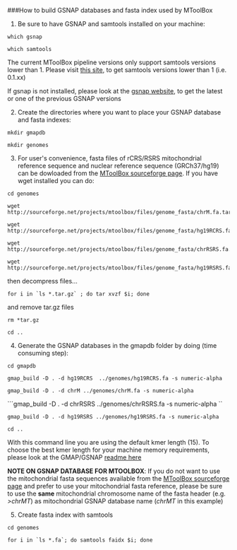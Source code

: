 ###How to build GSNAP databases and fasta index used by MToolBox

1) Be sure to have GSNAP and samtools installed on your machine:

```which gsnap```

```which samtools```

The current MToolBox pipeline versions only support samtools versions lower than 1. Please visit [this site](http://sourceforge.net/projects/samtools/files/samtools/), to get samtools versions lower than 1 (i.e. 0.1.xx) 

If gsnap is not installed, please look at the [gsnap website](http://research-pub.gene.com/gmap/), to get the latest or one of the previous GSNAP versions 

2) Create the directories where you want to place your GSNAP database and fasta indexes:

```mkdir gmapdb```

```mkdir genomes```

3) For user's convenience, fasta files of rCRS/RSRS mitochondrial reference sequence and nuclear reference sequence (GRCh37/hg19) can be dowloaded from the [MToolBox sourceforge page](https://sourceforge.net/projects/mtoolbox/). If you have wget installed you can do:

```
cd genomes

wget http://sourceforge.net/projects/mtoolbox/files/genome_fasta/chrM.fa.tar.gz

wget http://sourceforge.net/projects/mtoolbox/files/genome_fasta/hg19RCRS.fa.tar.gz

wget http://sourceforge.net/projects/mtoolbox/files/genome_fasta/chrRSRS.fa.tar.gz

wget http://sourceforge.net/projects/mtoolbox/files/genome_fasta/hg19RSRS.fa.tar.gz
```
then decompress files...

```for i in `ls *.tar.gz` ; do tar xvzf $i; done```

and remove tar.gz files

```rm *tar.gz```

```cd ..```

4) Generate the GSNAP databases in the gmapdb folder by doing (time consuming step):

```cd gmapdb```

```gmap_build -D . -d hg19RCRS  ../genomes/hg19RCRS.fa -s numeric-alpha ```

```gmap_build -D . -d chrM ../genomes/chrM.fa -s numeric-alpha```

```gmap_build -D . -d chrRSRS ../genomes/chrRSRS.fa -s numeric-alpha ``

```gmap_build -D . -d hg19RSRS ../genomes/hg19RSRS.fa -s numeric-alpha```

```cd ..```

With this command line you are using the default kmer length (15). To choose the best kmer length for your machine memory requirements, please look at the GMAP/GSNAP [readme here](http://research-pub.gene.com/gmap/src/README)

**NOTE ON GSNAP DATABASE FOR MTOOLBOX**: If you do not want to use the mitochondrial fasta sequences available from the [MToolBox sourceforge page](https://sourceforge.net/projects/mtoolbox/files/) and prefer to use your mitochondrial fasta reference, please be sure to use the **same** mitochondrial chromosome name of the fasta header (e.g. *>chrMT*) as mitochondrial GSNAP database name (*chrMT* in this example)

5) Create fasta index with samtools

```cd genomes```

```for i in `ls *.fa`; do samtools faidx $i; done```



